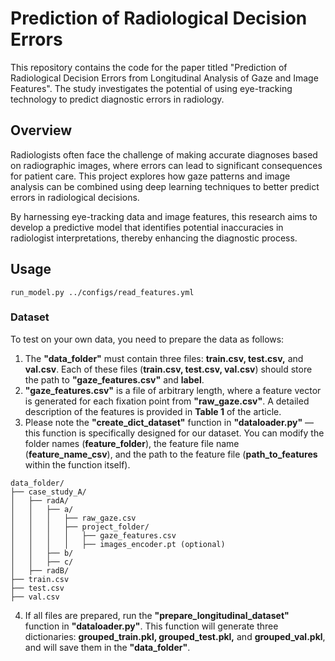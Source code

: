 # Prediction of Radiological Decision Errors 

This repository contains the code for the paper titled "Prediction of Radiological Decision Errors from Longitudinal Analysis of Gaze and Image Features". The study investigates the potential of using eye-tracking technology to predict diagnostic errors in radiology.

## Overview

Radiologists often face the challenge of making accurate diagnoses based on radiographic images, where errors can lead to significant consequences for patient care. This project explores how gaze patterns and image analysis can be combined using deep learning techniques to better predict errors in radiological decisions.

By harnessing eye-tracking data and image features, this research aims to develop a predictive model that identifies potential inaccuracies in radiologist interpretations, thereby enhancing the diagnostic process.

## Usage

```
run_model.py ../configs/read_features.yml
```

### Dataset

To test on your own data, you need to prepare the data as follows:

1. The **"data_folder"** must contain three files: **train.csv, test.csv,** and **val.csv**. Each of these files (**train.csv, test.csv, val.csv**) should store the path to **"gaze_features.csv"** and **label**.
2. **"gaze_features.csv"** is a file of arbitrary length, where a feature vector is generated for each fixation point from **"raw_gaze.csv"**. A detailed description of the features is provided in **Table 1** of the article.
3. Please note the **"create_dict_dataset"** function in **"dataloader.py"** — this function is specifically designed for our dataset. You can modify the folder names (**feature_folder**), the feature file name (**feature_name_csv**), and the path to the feature file (**path_to_features** within the function itself).

```
data_folder/
├── case_study_A/
│   ├── radA/
│   │   ├── a/
│   │   │   ├── raw_gaze.csv
│   │   │   ├── project_folder/
│   │   │   │   ├── gaze_features.csv
│   │   │   │   ├── images_encoder.pt (optional)
│   │   ├── b/
│   │   ├── c/
│   ├── radB/
├── train.csv
├── test.csv
├── val.csv
```
4. If all files are prepared, run the **"prepare_longitudinal_dataset"** function in **"dataloader.py"**. This function will generate three dictionaries: **grouped_train.pkl, grouped_test.pkl,** and **grouped_val.pkl**, and will save them in the **"data_folder"**.


